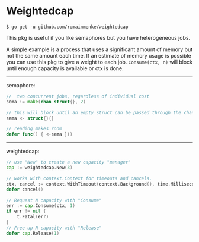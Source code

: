 # Weightedcap

`$ go get -u github.com/romainmenke/weightedcap`


This pkg is useful if you like semaphores but you have heterogeneous jobs.

A simple example is a process that uses a significant amount of memory but not the same amount each time. If an estimate of memory usage is possible you can use this pkg to give a weight to each job. `Consume(ctx, n)` will block until enough capacity is available or ctx is done.

-----

semaphore:

```go
//  two concurrent jobs, regardless of individual cost
sema := make(chan struct{}, 2)

// this will block until an empty struct can be passed through the channel
sema <- struct{}{}

// reading makes room
defer func() { <-sema }()
```

-----

weightedcap:

```go
// use "New" to create a new capacity "manager"
cap := weightedcap.New(3)

// works with context.Context for timeouts and cancels.
ctx, cancel := context.WithTimeout(context.Background(), time.Millisecond*5)
defer cancel()

// Request N capacity with "Consume"
err := cap.Consume(ctx, 1)
if err != nil {
	t.Fatal(err)
}
// Free up N capacity with "Release"
defer cap.Release(1)
```
